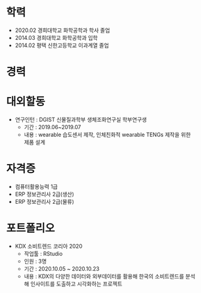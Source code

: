# 학력
 - 2020.02 경희대학교 화학공학과 학사 졸업
 - 2014.03 경희대학교 화학공학과 입학
 - 2014.02 평택 신한고등학교 이과계열 졸업

# 경력

# 대외할동
 - 연구인턴 : DGIST 신물질과학부 생체조화연구실 학부연구생
    - 기간 : 2019.06~2019.07
    - 내용 : wearable 습도센서 제작, 인체친화적 wearable TENGs 제작을 위한 제품 설계

# 자격증
 - 컴퓨터활용능력 1급
 - ERP 정보관리사 2급(생산)
 - ERP 정보관리사 2급(물류)
 
# 포트폴리오
 - KDX 소비트렌드 코리아 2020
    - 작업툴 : RStudio
    - 인원 : 3명
    - 기간 : 2020.10.05 ~ 2020.10.23
    - 내용 : KDX의 다양한 데이터와 외부데이터를 활용해 한국의 소비트렌드를 분석해 인사이트를 도출하고 시각화하는 프로젝트
